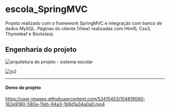 # escola_SpringMVC
Projeto realizado com o framework SpringMVC e integração com banco de dados MySQL. Páginas do cliente (View) realizadas com Html5, Css3, Thymeleaf e Bootstarp. 


<h2> Engenharia do projeto </h2>

![arquitetura do projeto - sistema escolar](https://user-images.githubusercontent.com/52415453/104819189-a8369a00-580a-11eb-8a80-294334b7b2fb.png)


![js2](https://user-images.githubusercontent.com/52415453/130535006-3b262c66-cd3b-42cd-8e7d-0267823e66b1.png)



<hr>

<h4>Demo do projeto </h4>

https://user-images.githubusercontent.com/52415453/104819090-162e9180-580a-11eb-94a3-1b9d1a34a0a0.mp4
